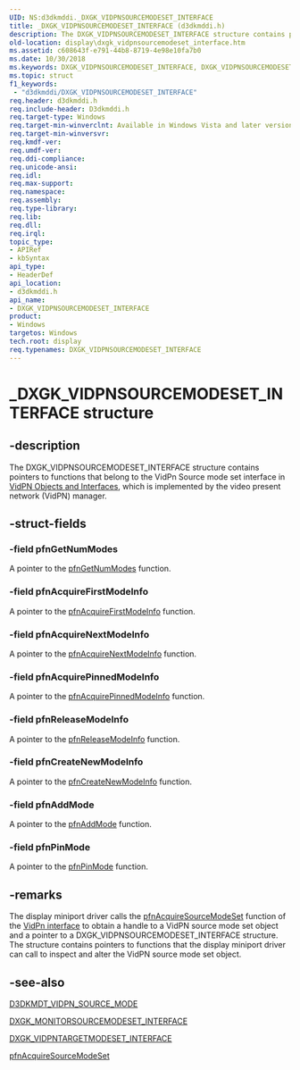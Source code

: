 ```yaml
---
UID: NS:d3dkmddi._DXGK_VIDPNSOURCEMODESET_INTERFACE
title: _DXGK_VIDPNSOURCEMODESET_INTERFACE (d3dkmddi.h)
description: The DXGK_VIDPNSOURCEMODESET_INTERFACE structure contains pointers to functions that belong to the VidPn Source Mode Set interface, which is implemented by the video present network (VidPN) manager.
old-location: display\dxgk_vidpnsourcemodeset_interface.htm
ms.assetid: c608643f-e791-44b8-8719-4e98e10fa7b0
ms.date: 10/30/2018
ms.keywords: DXGK_VIDPNSOURCEMODESET_INTERFACE, DXGK_VIDPNSOURCEMODESET_INTERFACE structure [Display Devices], DmStructs_8e8b4b99-8121-4cff-9d1b-f88a9041e7cd.xml, _DXGK_VIDPNSOURCEMODESET_INTERFACE, d3dkmddi/DXGK_VIDPNSOURCEMODESET_INTERFACE, display.dxgk_vidpnsourcemodeset_interface
ms.topic: struct
f1_keywords:
 - "d3dkmddi/DXGK_VIDPNSOURCEMODESET_INTERFACE"
req.header: d3dkmddi.h
req.include-header: D3dkmddi.h
req.target-type: Windows
req.target-min-winverclnt: Available in Windows Vista and later versions of the Windows operating systems.
req.target-min-winversvr: 
req.kmdf-ver: 
req.umdf-ver: 
req.ddi-compliance: 
req.unicode-ansi: 
req.idl: 
req.max-support: 
req.namespace: 
req.assembly: 
req.type-library: 
req.lib: 
req.dll: 
req.irql: 
topic_type:
- APIRef
- kbSyntax
api_type:
- HeaderDef
api_location:
- d3dkmddi.h
api_name:
- DXGK_VIDPNSOURCEMODESET_INTERFACE
product:
- Windows
targetos: Windows
tech.root: display
req.typenames: DXGK_VIDPNSOURCEMODESET_INTERFACE
---
```


# _DXGK_VIDPNSOURCEMODESET_INTERFACE structure


## -description


The DXGK_VIDPNSOURCEMODESET_INTERFACE structure contains pointers to functions that belong to the VidPn Source mode set interface in [VidPN Objects and Interfaces](https://docs.microsoft.com/windows-hardware/drivers/display/vidpn-objects-and-interfaces), which is implemented by the video present network (VidPN) manager.


## -struct-fields




### -field pfnGetNumModes

A pointer to the <a href="https://docs.microsoft.com/windows-hardware/drivers/ddi/content/d3dkmddi/nc-d3dkmddi-dxgkddi_vidpnsourcemodeset_getnummodes">pfnGetNumModes</a> function.


### -field pfnAcquireFirstModeInfo

A pointer to the <a href="https://docs.microsoft.com/windows-hardware/drivers/ddi/content/d3dkmddi/nc-d3dkmddi-dxgkddi_vidpnsourcemodeset_acquirefirstmodeinfo">pfnAcquireFirstModeInfo</a> function.


### -field pfnAcquireNextModeInfo

A pointer to the <a href="https://docs.microsoft.com/windows-hardware/drivers/ddi/content/d3dkmddi/nc-d3dkmddi-dxgkddi_vidpnsourcemodeset_acquirenextmodeinfo">pfnAcquireNextModeInfo</a> function.


### -field pfnAcquirePinnedModeInfo

A pointer to the <a href="https://docs.microsoft.com/windows-hardware/drivers/ddi/content/d3dkmddi/nc-d3dkmddi-dxgkddi_vidpnsourcemodeset_acquirepinnedmodeinfo">pfnAcquirePinnedModeInfo</a> function.


### -field pfnReleaseModeInfo

A pointer to the <a href="https://docs.microsoft.com/windows-hardware/drivers/ddi/content/d3dkmddi/nc-d3dkmddi-dxgkddi_vidpnsourcemodeset_releasemodeinfo">pfnReleaseModeInfo</a> function.


### -field pfnCreateNewModeInfo

A pointer to the <a href="https://docs.microsoft.com/windows-hardware/drivers/ddi/content/d3dkmddi/nc-d3dkmddi-dxgkddi_vidpnsourcemodeset_createnewmodeinfo">pfnCreateNewModeInfo</a> function.


### -field pfnAddMode

A pointer to the <a href="https://docs.microsoft.com/windows-hardware/drivers/ddi/content/d3dkmddi/nc-d3dkmddi-dxgkddi_vidpnsourcemodeset_addmode">pfnAddMode</a> function.


### -field pfnPinMode

A pointer to the <a href="https://docs.microsoft.com/windows-hardware/drivers/ddi/content/d3dkmddi/nc-d3dkmddi-dxgkddi_vidpnsourcemodeset_pinmode">pfnPinMode</a> function.


## -remarks



The display miniport driver calls the <a href="https://docs.microsoft.com/windows-hardware/drivers/ddi/content/d3dkmddi/nc-d3dkmddi-dxgkddi_vidpn_acquiresourcemodeset">pfnAcquireSourceModeSet</a> function of the <a href="https://docs.microsoft.com/windows-hardware/drivers/ddi/content/index">VidPn interface</a> to obtain a handle to a VidPN source mode set object and a pointer to a DXGK_VIDPNSOURCEMODESET_INTERFACE structure. The structure contains pointers to functions that the display miniport driver can call to inspect and alter the VidPN source mode set object.




## -see-also




<a href="https://docs.microsoft.com/windows-hardware/drivers/ddi/content/d3dkmdt/ns-d3dkmdt-_d3dkmdt_vidpn_source_mode">D3DKMDT_VIDPN_SOURCE_MODE</a>



<a href="https://docs.microsoft.com/windows-hardware/drivers/ddi/content/d3dkmddi/ns-d3dkmddi-_dxgk_monitorsourcemodeset_interface">DXGK_MONITORSOURCEMODESET_INTERFACE</a>



<a href="https://docs.microsoft.com/windows-hardware/drivers/ddi/content/d3dkmddi/ns-d3dkmddi-_dxgk_vidpntargetmodeset_interface">DXGK_VIDPNTARGETMODESET_INTERFACE</a>



<a href="https://docs.microsoft.com/windows-hardware/drivers/ddi/content/d3dkmddi/nc-d3dkmddi-dxgkddi_vidpn_acquiresourcemodeset">pfnAcquireSourceModeSet</a>
 

 

